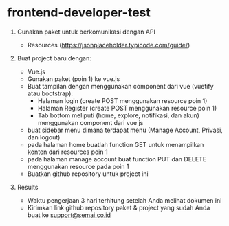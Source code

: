 # frontend-developer-test

1. Gunakan paket untuk berkomunikasi dengan API
	- Resources (https://jsonplaceholder.typicode.com/guide/)
  
2. Buat project baru dengan:
	- Vue.js
	- Gunakan paket (poin 1) ke vue.js
	- Buat tampilan dengan menggunakan component dari vue (vuetify atau bootstrap):
		- Halaman login (create POST menggunakan resource poin 1)
		- Halaman Register (create POST menggunakan resource poin 1)
		- Tab bottom meliputi (home, explore, notifikasi, dan akun) menggunakan component dari vue js
    - buat sidebar menu dimana terdapat menu (Manage Account, Privasi, dan logout)
    - pada halaman home buatlah function GET untuk menampilkan konten dari resources poin 1
    - pada halaman manage account buat function PUT dan DELETE menggunakan resource pada poin 1
	- Buatkan github repository untuk project ini
3. Results
	- Waktu pengerjaan 3 hari terhitung setelah Anda melihat dokumen ini
	- Kirimkan link github repository paket & project yang sudah Anda buat ke support@semai.co.id
